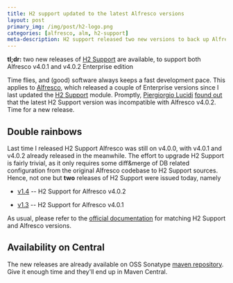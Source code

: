 ```yaml
---
title: H2 support updated to the latest Alfresco versions
layout: post
primary_img: /img/post/h2-logo.png
categories: [alfresco, alm, h2-support]
meta-description: H2 support released two new versions to back up Alfresco v4.0.1 and v4.0.2
---
```


**tl;dr:** two new releases of [H2 Support](https://github.com/skuro/alfresco-h2-support) are available, to support both Alfresco v4.0.1 and v4.0.2 Enterprise edition

Time flies, and (good) software always keeps a fast development pace. This applies to [Alfresco](http://www.alfresco.com), which released a couple of Enterprise versions since I last updated the [H2 Support](https://github.com/skuro/alfresco-h2-support) module. Promptly, [Piergiorgio Lucidi](https://twitter.com/#!/pjlucidi) [found out](http://code.google.com/p/maven-alfresco-archetypes/issues/detail?id=94) that the latest H2 Support version was incompatible with Alfresco v4.0.2. Time for a new release.

Double rainbows
---------------

Last time I released H2 Support Alfresco was still on v4.0.0, with v4.0.1 and v4.0.2 already released in the meanwhile. The effort to upgrade H2 Support is fairly trivial, as it only requires some diff&merge of DB related configuration from the original Alfresco codebase to H2 Support sources. Hence, not one but **two** releases of H2 Support were issued today, namely

 * [v1.4](https://github.com/skuro/alfresco-h2-support/tree/v1.4) -- H2 Support for Alfresco v4.0.2

 * [v1.3](https://github.com/skuro/alfresco-h2-support/tree/v1.3) -- H2 Support for Alfresco v4.0.1

As usual, please refer to the [official documentation](https://github.com/skuro/alfresco-h2-support/wiki/H2-Database-support-for-Alfresco) for matching H2 Support and Alfresco versions.

Availability on Central
------------------------

The new releases are already available on OSS Sonatype [maven repository](https://oss.sonatype.org/content/groups/public/tk/skuro/alfresco/h2-support/). Give it enough time and they'll end up in Maven Central.
